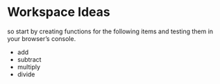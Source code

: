 # Workspace Ideas

so start by creating functions for the following items and testing them in your browser’s console.
- add
- subtract
- multiply
- divide